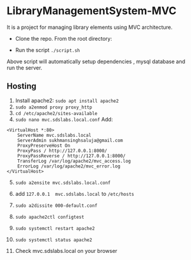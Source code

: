 # LibraryManagementSystem-MVC
It is a project for managing library elements using MVC architecture.

- Clone the repo. From the root directory:

- Run the script ```./script.sh```

Above script will automatically setup dependencies , mysql database and run the server.


## Hosting
1. Install apache2: `sudo apt install apache2`
2. `sudo a2enmod proxy proxy_http`
3. `cd /etc/apache2/sites-available`
4. `sudo nano mvc.sdslabs.local.conf`
Add: 
```
<VirtualHost *:80>
	ServerName mvc.sdslabs.local
	ServerAdmin sukhmansinghsaluja@gmail.com
	ProxyPreserveHost On
	ProxyPass / http://127.0.0.1:8000/
	ProxyPassReverse / http://127.0.0.1:8000/
	TransferLog /var/log/apache2/mvc_access.log
	ErrorLog /var/log/apache2/mvc_error.log
</VirtualHost>
```
5. `sudo a2ensite mvc.sdslabs.local.conf`
6. add `127.0.0.1  mvc.sdslabs.local`  to  `/etc/hosts`
7. `sudo a2dissite 000-default.conf`
8. `sudo apache2ctl configtest `
9. `sudo systemctl restart apache2`
10. `sudo systemctl status apache2`


11. Check mvc.sdslabs.local on your browser


